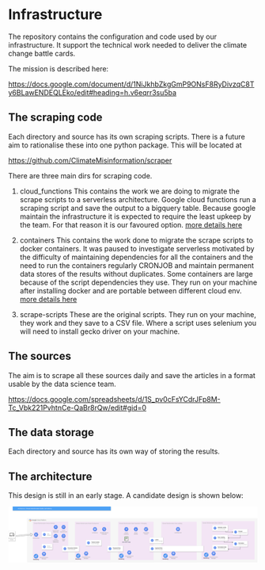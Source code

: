 # Infrastructure
The repository  contains the configuration and code used by our infrastructure. It support the technical work
needed to deliver the climate change battle cards.

The mission is described here:

https://docs.google.com/document/d/1NiJkhbZkgGmP9ONsF8RyDivzqC8Ty6BLawENDEQLEko/edit#heading=h.v6eqrr3su5ba 


##  The scraping code
Each directory and source has its own scraping scripts.  There is a future aim to rationalise these into one 
python package. This will be located at 

https://github.com/ClimateMisinformation/scraper 

There are  three main dirs for scraping code.

1) cloud_functions
This contains the work we  are doing to migrate the  scrape scripts to  a serverless architecture. Google cloud 
functions run a scraping script and save the  output to  a bigquery table.   Because google maintain the
infrastructure it is expected to require the least upkeep by the team. For that reason it is our favoured 
option.   [more details here](cloud_functions/dailymail/README.md)

2) containers
This contains the  work done to migrate  the  scrape scripts to  docker containers. It was paused to investigate 
serverless motivated by the  difficulty  of maintaining dependencies for all the containers and the need to 
run the containers regularly  CRONJOB and maintain permanent data stores of the results without duplicates. 
Some containers are large because of the script dependencies they  use. 
They  run on your machine  after installing docker and are portable between different cloud env.  [more details here](containers/README.md)

3) scrape-scripts
These are the original scripts. They run on your machine, they  work and they save to a CSV file. Where a script uses 
selenium you  will need to install gecko driver on your machine.


## The sources
The aim is to scrape all these sources daily and save the articles in a format  usable by the  data science
team.

https://docs.google.com/spreadsheets/d/1S_pv0cFsYCdrJFp8M-Tc_Vbk221PvhtnCe-QaBr8rQw/edit#gid=0


## The  data storage
Each directory and source has its own way of storing the results.


## The architecture
This design is still in an early stage. A candidate design is shown below: 


![](imgs/Architecture-Global-Climate-Misinformation.png)
